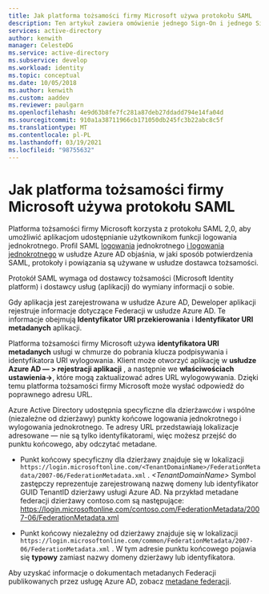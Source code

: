 ```yaml
---
title: Jak platforma tożsamości firmy Microsoft używa protokołu SAML
description: Ten artykuł zawiera omówienie jednego Sign-On i jednego Sign-Out profilów SAML w Azure Active Directory.
services: active-directory
author: kenwith
manager: CelesteDG
ms.service: active-directory
ms.subservice: develop
ms.workload: identity
ms.topic: conceptual
ms.date: 10/05/2018
ms.author: kenwith
ms.custom: aaddev
ms.reviewer: paulgarn
ms.openlocfilehash: 4e9d63b8fe7fc281a87deb27ddadd794e14fa04d
ms.sourcegitcommit: 910a1a38711966cb171050db245fc3b22abc8c5f
ms.translationtype: MT
ms.contentlocale: pl-PL
ms.lasthandoff: 03/19/2021
ms.locfileid: "98755632"
---
```

# <a name="how-the-microsoft-identity-platform-uses-the-saml-protocol"></a>Jak platforma tożsamości firmy Microsoft używa protokołu SAML

Platforma tożsamości firmy Microsoft korzysta z protokołu SAML 2,0, aby umożliwić aplikacjom udostępnianie użytkownikom funkcji logowania jednokrotnego. Profil SAML [logowania](single-sign-on-saml-protocol.md) jednokrotnego [i logowania jednokrotnego](single-sign-out-saml-protocol.md) w usłudze Azure AD objaśnia, w jaki sposób potwierdzenia SAML, protokoły i powiązania są używane w usłudze dostawca tożsamości.

Protokół SAML wymaga od dostawcy tożsamości (Microsoft Identity platform) i dostawcy usług (aplikacji) do wymiany informacji o sobie.

Gdy aplikacja jest zarejestrowana w usłudze Azure AD, Deweloper aplikacji rejestruje informacje dotyczące Federacji w usłudze Azure AD. Te informacje obejmują **Identyfikator URI przekierowania** i **Identyfikator URI metadanych** aplikacji.

Platforma tożsamości firmy Microsoft używa **identyfikatora URI metadanych** usługi w chmurze do pobrania klucza podpisywania i identyfikatora URI wylogowania. Klient może otworzyć aplikację w **usłudze Azure AD — > rejestracji aplikacji** , a następnie we **właściwościach ustawienia->**, które mogą zaktualizować adres URL wylogowywania. Dzięki temu platforma tożsamości firmy Microsoft może wysłać odpowiedź do poprawnego adresu URL. 

Azure Active Directory udostępnia specyficzne dla dzierżawców i wspólne (niezależne od dzierżawy) punkty końcowe logowania jednokrotnego i wylogowania jednokrotnego. Te adresy URL przedstawiają lokalizacje adresowane — nie są tylko identyfikatorami, więc możesz przejść do punktu końcowego, aby odczytać metadane.

* Punkt końcowy specyficzny dla dzierżawy znajduje się w lokalizacji `https://login.microsoftonline.com/<TenantDomainName>/FederationMetadata/2007-06/FederationMetadata.xml` . *\<TenantDomainName>* Symbol zastępczy reprezentuje zarejestrowaną nazwę domeny lub identyfikator GUID TenantID dzierżawy usługi Azure AD. Na przykład metadane federacji dzierżawy contoso.com są następujące: https://login.microsoftonline.com/contoso.com/FederationMetadata/2007-06/FederationMetadata.xml

* Punkt końcowy niezależny od dzierżawy znajduje się w lokalizacji `https://login.microsoftonline.com/common/FederationMetadata/2007-06/FederationMetadata.xml` . W tym adresie punktu końcowego pojawia się **typowy** zamiast nazwy domeny dzierżawy lub identyfikatora.

Aby uzyskać informacje o dokumentach metadanych Federacji publikowanych przez usługę Azure AD, zobacz [metadane federacji](../azuread-dev/azure-ad-federation-metadata.md).
